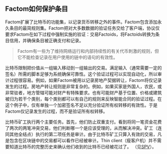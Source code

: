 ## Factom如何保护条目

Factom扩展了比特币的功能集，以记录货币转移之外的事件。Factom包含添加永久条目的最简规则集。Factom把对大多数数据的验证任务交给了客户端，协议仅要求Factom在如下过程中强制实施的验证：交易Factoids，将Factoids转换为条目信用，并确保条目被正确支付和记录。


> Factom有一些为了维持网络运行和内部持续性的有关代币刺激的规则，但它不能检查记录在用户使用的链中的语句的有效性。

 比特币限制把价值从一组输入移动到一组输出的交易。满足输入（通常需要一定的签名）所需的脚本足够为系统确保可靠性。这个验证过程可以实现自动化，所以审计过程很容易。例如，如果Factom被用以记录房地产契据转让，Factom将仅记录发生的过程。房地产转让规则是非常复杂的。例如，如果买家是外国人，农民，或非常驻者，地方管辖可能对财产有特殊要求。也有可能财产基于位置、价格或建筑被归为若干个类别，每个类别都可以有自己的规则来反映智能合同的验证过程。在这个例子中，仅有单独一个加密签名不足以充分验证所有权转移的有效性。于是Factom仅记录发生的过程，而不是验证所有权转移。

比特币矿工执行两个主要任务。首先，他们防止双重支付。看到将同一笔资金花费了两次的两笔冲突交易，他们判断哪一个是应该受理的，从而解决冲突。矿工（连同其他全结点）执行的第二项任务是审计。由于比特币矿工只算入有效的交易，凡是包含在区块链中的交易都可以看作已经被审计。Thin client（瘦客户机）并不需要知道比特币的完整历史来确认他们收到的比特币已经被花过了。 （见[SPV](https://en.bitcoin.it/wiki/Thin_Client_Security#Simplified_Payment_Verification_.28SPV.29)）。
